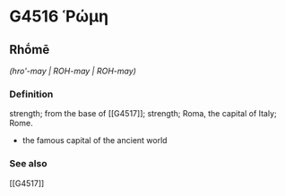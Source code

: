 # G4516 Ῥώμη

## Rhṓmē

_(hro'-may | ROH-may | ROH-may)_

### Definition

strength; from the base of [[G4517]]; strength; Roma, the capital of Italy; Rome.

- the famous capital of the ancient world

### See also

[[G4517]]

